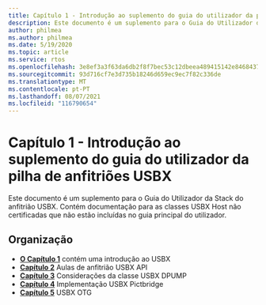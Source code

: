 ```yaml
---
title: Capítulo 1 - Introdução ao suplemento do guia do utilizador da pilha de anfitriões USBX
description: Este documento é um suplemento para o Guia do Utilizador da Stack do anfitrião USBX. Contém documentação para as classes USBX Host não certificadas que não estão incluídas no guia principal do utilizador.
author: philmea
ms.author: philmea
ms.date: 5/19/2020
ms.topic: article
ms.service: rtos
ms.openlocfilehash: 3e8ef3a3f63da6db2f8f7bec53c12dbeea489415142e8468437f7554ef700669
ms.sourcegitcommit: 93d716cf7e3d735b18246d659ec9ec7f82c336de
ms.translationtype: MT
ms.contentlocale: pt-PT
ms.lasthandoff: 08/07/2021
ms.locfileid: "116790654"
---
```

# <a name="chapter-1---introduction-to-the-usbx-host-stack-user-guide-supplement"></a>Capítulo 1 - Introdução ao suplemento do guia do utilizador da pilha de anfitriões USBX

Este documento é um suplemento para o Guia do Utilizador da Stack do anfitrião USBX. Contém documentação para as classes USBX Host não certificadas que não estão incluídas no guia principal do utilizador.

## <a name="organization"></a>Organização

- [**O Capítulo 1**](usbx-host-stack-supplemental-1.md) contém uma introdução ao USBX
- [**Capítulo 2**](usbx-host-stack-supplemental-2.md) Aulas de anfitrião USBX API
- [**Capítulo 3**](usbx-host-stack-supplemental-3.md) Considerações da classe USBX DPUMP
- [**Capítulo 4**](usbx-host-stack-supplemental-4.md) Implementação USBX Pictbridge
- [**Capítulo 5**](usbx-host-stack-supplemental-5.md) USBX OTG
